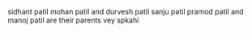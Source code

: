 sidhant patil mohan patil and durvesh patil 
sanju patil pramod patil and manoj patil are their parents
vey spkahi
